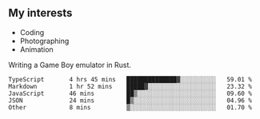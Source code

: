 ## My interests

- Coding
- Photographing
- Animation

Writing a Game Boy emulator in Rust.

<!--START_SECTION:waka-->

```text
TypeScript       4 hrs 45 mins   ██████████████▓░░░░░░░░░░   59.01 %
Markdown         1 hr 52 mins    █████▓░░░░░░░░░░░░░░░░░░░   23.32 %
JavaScript       46 mins         ██▒░░░░░░░░░░░░░░░░░░░░░░   09.60 %
JSON             24 mins         █▒░░░░░░░░░░░░░░░░░░░░░░░   04.96 %
Other            8 mins          ▒░░░░░░░░░░░░░░░░░░░░░░░░   01.70 %
```

<!--END_SECTION:waka-->
